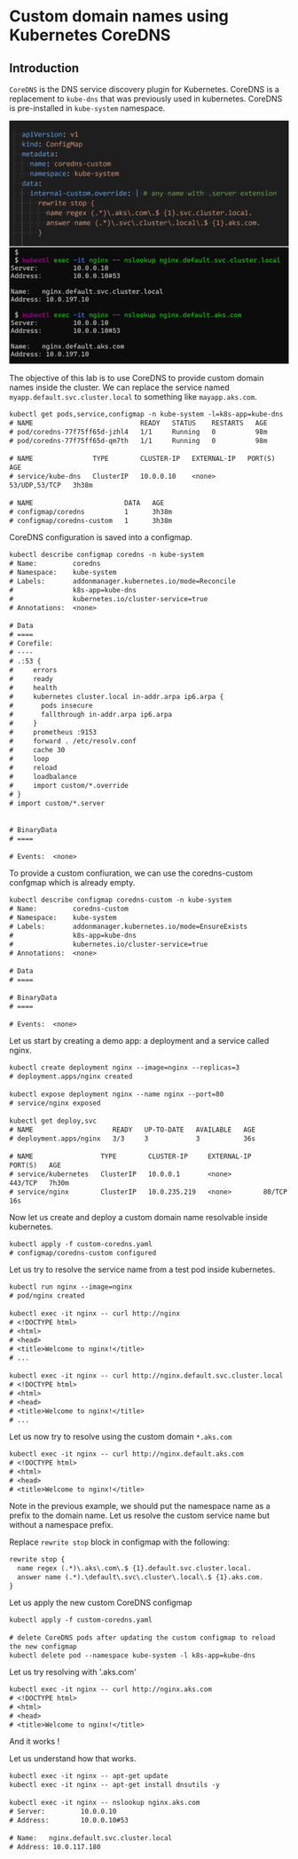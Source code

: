 # Custom domain names using Kubernetes CoreDNS

## Introduction

`CoreDNS` is the DNS service discovery plugin for Kubernetes.
CoreDNS is a replacement to `kube-dns` that was previously used in kubernetes.
CoreDNS is pre-installed in `kube-system` namespace.

<img src='./images/customdns.png'>

The objective of this lab is to use CoreDNS to provide custom domain names inside the cluster.
We can replace the service named `myapp.default.svc.cluster.local` to something like `mayapp.aks.com`.

```shell
kubectl get pods,service,configmap -n kube-system -l=k8s-app=kube-dns
# NAME                           READY   STATUS    RESTARTS   AGE
# pod/coredns-77f75ff65d-jzhl4   1/1     Running   0          98m
# pod/coredns-77f75ff65d-qm7th   1/1     Running   0          98m

# NAME               TYPE        CLUSTER-IP   EXTERNAL-IP   PORT(S)         AGE
# service/kube-dns   ClusterIP   10.0.0.10    <none>        53/UDP,53/TCP   3h38m

# NAME                       DATA   AGE
# configmap/coredns          1      3h38m
# configmap/coredns-custom   1      3h38m
```

CoreDNS configuration is saved into a configmap.

```shell
kubectl describe configmap coredns -n kube-system  
# Name:         coredns
# Namespace:    kube-system
# Labels:       addonmanager.kubernetes.io/mode=Reconcile
#               k8s-app=kube-dns
#               kubernetes.io/cluster-service=true
# Annotations:  <none>

# Data
# ====
# Corefile:
# ----
# .:53 {
#     errors
#     ready
#     health
#     kubernetes cluster.local in-addr.arpa ip6.arpa {
#       pods insecure
#       fallthrough in-addr.arpa ip6.arpa
#     }
#     prometheus :9153
#     forward . /etc/resolv.conf
#     cache 30
#     loop
#     reload
#     loadbalance
#     import custom/*.override
# }
# import custom/*.server


# BinaryData
# ====

# Events:  <none>
```

To provide a custom confiuration, we can use the coredns-custom confgmap which is already empty.

```shell
kubectl describe configmap coredns-custom -n kube-system
# Name:         coredns-custom
# Namespace:    kube-system
# Labels:       addonmanager.kubernetes.io/mode=EnsureExists
#               k8s-app=kube-dns
#               kubernetes.io/cluster-service=true
# Annotations:  <none>

# Data
# ====

# BinaryData
# ====

# Events:  <none>
```

Let us start by creating a demo app: a deployment and a service called nginx.

```shell
kubectl create deployment nginx --image=nginx --replicas=3
# deployment.apps/nginx created

kubectl expose deployment nginx --name nginx --port=80
# service/nginx exposed

kubectl get deploy,svc
# NAME                    READY   UP-TO-DATE   AVAILABLE   AGE
# deployment.apps/nginx   3/3     3            3           36s

# NAME                 TYPE        CLUSTER-IP     EXTERNAL-IP   PORT(S)   AGE
# service/kubernetes   ClusterIP   10.0.0.1       <none>        443/TCP   7h30m
# service/nginx        ClusterIP   10.0.235.219   <none>        80/TCP    16s
```

Now let us create and deploy a custom domain name resolvable inside kubernetes.

```shell
kubectl apply -f custom-coredns.yaml
# configmap/coredns-custom configured
```

Let us try to resolve the service name from a test pod inside kubernetes.

```shell
kubectl run nginx --image=nginx
# pod/nginx created

kubectl exec -it nginx -- curl http://nginx
# <!DOCTYPE html>
# <html>
# <head>
# <title>Welcome to nginx!</title>
# ...

kubectl exec -it nginx -- curl http://nginx.default.svc.cluster.local
# <!DOCTYPE html>
# <html>
# <head>
# <title>Welcome to nginx!</title>
# ...
```

Let us now try to resolve using the custom domain `*.aks.com`

```shell
kubectl exec -it nginx -- curl http://nginx.default.aks.com 
# <!DOCTYPE html>
# <html>
# <head>
# <title>Welcome to nginx!</title>
```

Note in the previous example, we should put the namespace name as a prefix to the domain name.
Let us resolve the custom service name but without a namespace prefix.

Replace `rewrite stop` block in configmap with the following:

```shell
rewrite stop {
  name regex (.*)\.aks\.com\.$ {1}.default.svc.cluster.local.
  answer name (.*).\default\.svc\.cluster\.local\.$ {1}.aks.com.
}
```

Let us apply the new custom CoreDNS configmap

```shell
kubectl apply -f custom-coredns.yaml

# delete CoreDNS pods after updating the custom configmap to reload the new configmap
kubectl delete pod --namespace kube-system -l k8s-app=kube-dns
```

Let us try resolving with '.aks.com'

```shell
kubectl exec -it nginx -- curl http://nginx.aks.com
# <!DOCTYPE html>
# <html>
# <head>
# <title>Welcome to nginx!</title>
```

And it works !

Let us understand how that works.

```shell
kubectl exec -it nginx -- apt-get update
kubectl exec -it nginx -- apt-get install dnsutils -y

kubectl exec -it nginx -- nslookup nginx.aks.com
# Server:         10.0.0.10
# Address:        10.0.0.10#53

# Name:   nginx.default.svc.cluster.local
# Address: 10.0.117.180
```